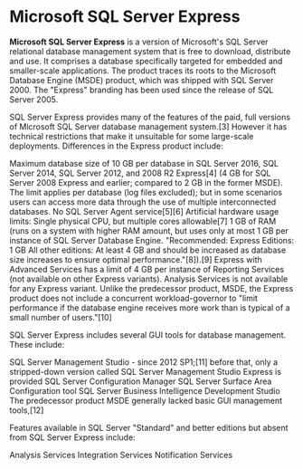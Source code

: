 # Microsoft SQL Server Express

**Microsoft SQL Server Express** is a version of Microsoft's SQL Server relational database management system that is free to download, distribute and use. It comprises a database specifically targeted for embedded and smaller-scale applications. The product traces its roots to the Microsoft Database Engine (MSDE) product, which was shipped with SQL Server 2000. The "Express" branding has been used since the release of SQL Server 2005.

SQL Server Express provides many of the features of the paid, full versions of Microsoft SQL Server database management system.[3] However it has technical restrictions that make it unsuitable for some large-scale deployments. Differences in the Express product include:

Maximum database size of 10 GB per database in SQL Server 2016, SQL Server 2014, SQL Server 2012, and 2008 R2 Express[4] (4 GB for SQL Server 2008 Express and earlier; compared to 2 GB in the former MSDE). The limit applies per database (log files excluded); but in some scenarios users can access more data through the use of multiple interconnected databases.
No SQL Server Agent service[5][6]
Artificial hardware usage limits:
Single physical CPU, but multiple cores allowable[7]
1 GB of RAM (runs on a system with higher RAM amount, but uses only at most 1 GB per instance of SQL Server Database Engine. "Recommended: Express Editions: 1 GB All other editions: At least 4 GB and should be increased as database size increases to ensure optimal performance."[8]).[9] Express with Advanced Services has a limit of 4 GB per instance of Reporting Services (not available on other Express variants). Analysis Services is not available for any Express variant.
Unlike the predecessor product, MSDE, the Express product does not include a concurrent workload-governor to "limit performance if the database engine receives more work than is typical of a small number of users."[10]

SQL Server Express includes several GUI tools for database management. These include:

SQL Server Management Studio - since 2012 SP1;[11] before that, only a stripped-down version called SQL Server Management Studio Express is provided
SQL Server Configuration Manager
SQL Server Surface Area Configuration tool
SQL Server Business Intelligence Development Studio
The predecessor product MSDE generally lacked basic GUI management tools,[12]

Features available in SQL Server "Standard" and better editions but absent from SQL Server Express include:

Analysis Services
Integration Services
Notification Services
